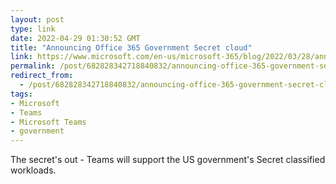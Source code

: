 ```yaml
---
layout: post
type: link
date: 2022-04-29 01:30:52 GMT
title: "Announcing Office 365 Government Secret cloud"
link: https://www.microsoft.com/en-us/microsoft-365/blog/2022/03/28/announcing-office-365-government-secret-cloud-to-help-secure-classified-data/
permalink: /post/682828342718840832/announcing-office-365-government-secret-cloud
redirect_from: 
  - /post/682828342718840832/announcing-office-365-government-secret-cloud
tags:
- Microsoft
- Teams
- Microsoft Teams
- government
---
```

<p>The secret's out - Teams will support the US government's Secret classified workloads.</p>

